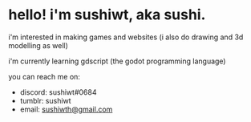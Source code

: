 # hello! i'm sushiwt, aka sushi.

i'm interested in making games and websites (i also do drawing and 3d modelling as well)

i'm currently learning gdscript (the godot programming language)

you can reach me on:
- discord: sushiwt#0684
- tumblr: sushiwt
- email: sushiwth@gmail.com
